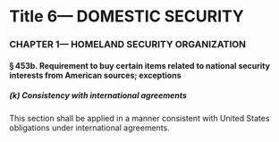 
# Title 6— DOMESTIC SECURITY
### CHAPTER 1— HOMELAND SECURITY ORGANIZATION
#### § 453b. Requirement to buy certain items related to national security interests from American sources; exceptions
##### (k) Consistency with international agreements

This section shall be applied in a manner consistent with United States obligations under international agreements.

